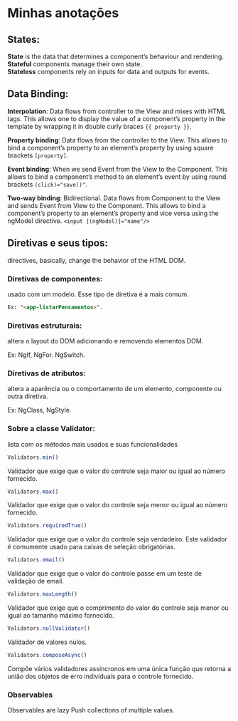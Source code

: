 # Minhas anotações

## States:

<b>State</b> is the data that determines a component’s behaviour and rendering.\
<b>Stateful</b> components manage their own state.\
<b>Stateless</b> components rely on inputs for data and outputs for events.

## Data Binding:

<b>Interpolation</b>: Data flows from controller to the View and mixes with HTML tags. This allows one to display the value of a component’s property in the template by wrapping it in double curly braces ```{{ property }}```.

<b>Property binding</b>: Data flows from the controller to the View. This allows to bind a component’s property to an element’s property by using square brackets ```[property]```.

<b>Event binding</b>: When we send Event from the View to the Component. This allows to bind a component’s method to an element’s event by using round brackets ```(click)="save()"```.

<b>Two-way binding</b>: Bidirectional. Data flows from Component to the View and sends Event from View to the Component. This allows to bind a component’s property to an element’s property and vice versa using the ngModel directive. ```<input [(ngModel)]="name"/>```

## Diretivas e seus tipos:
directives, basically, change the behavior of the HTML DOM.

### Diretivas de componentes:
  usado com um modelo. Esse tipo de diretiva é a mais comum.
```html
Ex: "<app-listarPensamentos>".
```

### Diretivas estruturais: 
  altera o layout do DOM adicionando e removendo elementos DOM.

Ex: NgIf, NgFor. NgSwitch.

### Diretivas de atributos:
  altera a aparência ou o comportamento de um elemento, componente ou outra diretiva.

Ex: NgClass, NgStyle.

### Sobre a classe Validator:
 lista com os métodos mais usados e suas funcionalidades

```javascript
Validators.min()
```
Validador que exige que o valor do controle seja maior ou igual ao número fornecido.

```javascript
Validators.max()
```
Validador que exige que o valor do controle seja menor ou igual ao número fornecido.

```javascript
Validators.requiredTrue()
```
Validador que exige que o valor do controle seja verdadeiro. Este validador é comumente usado para caixas de seleção obrigatórias.

```javascript
Validators.email()
```
Validador que exige que o valor do controle passe em um teste de validação de email.

```javascript
Validators.maxLength()
```
Validador que exige que o comprimento do valor do controle seja menor ou igual ao tamanho máximo fornecido.

```javascript
Validators.nullValidator()
```
Validador de valores nulos.

```javascript
Validators.composeAsync()
```
Compõe vários validadores assíncronos em uma única função que retorna a união dos objetos de erro individuais para o controle fornecido.

### Observables
Observables are lazy Push collections of multiple values.

